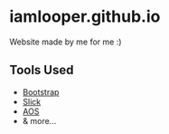 # iamlooper.github.io
Website made by me for me :)

## Tools Used
- [Bootstrap](https://github.com/twbs/bootstrap)
- [Slick](https://www.jqueryscript.net/slider/Fully-Responsive-Flexible-jQuery-Carousel-Plugin-slick.html)
- [AOS](https://michalsnik.github.io/aos/)
- & more...
